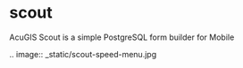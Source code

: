 # scout

AcuGIS Scout is a simple PostgreSQL form builder for Mobile
   
 .. image:: _static/scout-speed-menu.jpg  
